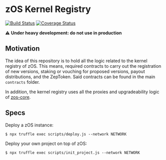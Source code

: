 # zOS Kernel Registry
[![Build Status](https://travis-ci.org/zeppelinos/kernel.svg?branch=master)](https://travis-ci.org/zeppelinos/kernel)
[![Coverage Status](https://coveralls.io/repos/github/zeppelinos/kernel/badge.svg?branch=master)](https://coveralls.io/github/zeppelinos/kernel?branch=master)

:warning: **Under heavy development: do not use in production**

## Motivation

The idea of this repository is to hold all the logic related to the kernel registry of zOS. This means, required 
contracts to carry out the registration of new versions, staking or vouching for proposed versions, payout 
distributions, and the ZepToken. Said contracts can be found in the main `contracts` folder.

In addition, the kernel registry uses all the proxies and upgradeability logic of [zos-core](https://github.com/zeppelinos/zos-core/). 

## Specs

Deploy a zOS instance:
```
$ npx truffle exec scripts/deploy.js --network NETWORK
```

Deploy your own project on top of zOS:
```
$ npx truffle exec scripts/init_project.js --network NETWORK
```

